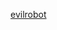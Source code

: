 <!--
- 👋 Hi, I’m @MaximusCrispus
- 👀 I’m interested in ...
- 🌱 I’m currently learning ...
- 💞️ I’m looking to collaborate on ...
- 📫 How to reach me ... -->
[evilrobot](https://user-images.githubusercontent.com/111636908/185743507-52906c6d-421f-431c-94b6-a5ec8554a291.gif)

<!---!
MaximusCrispus/MaximusCrispus is a ✨ special ✨ repository because its `README.md` (this file) appears on your GitHub profile.
You can click the Preview link to take a look at your changes.
--->
